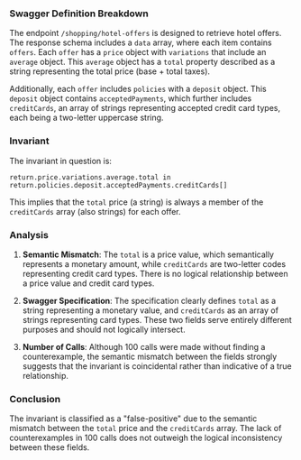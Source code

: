 ### Swagger Definition Breakdown

The endpoint `/shopping/hotel-offers` is designed to retrieve hotel offers. The response schema includes a `data` array, where each item contains `offers`. Each `offer` has a `price` object with `variations` that include an `average` object. This `average` object has a `total` property described as a string representing the total price (base + total taxes).

Additionally, each `offer` includes `policies` with a `deposit` object. This `deposit` object contains `acceptedPayments`, which further includes `creditCards`, an array of strings representing accepted credit card types, each being a two-letter uppercase string.

### Invariant

The invariant in question is:

`return.price.variations.average.total in return.policies.deposit.acceptedPayments.creditCards[]`

This implies that the `total` price (a string) is always a member of the `creditCards` array (also strings) for each offer.

### Analysis

1. **Semantic Mismatch**: The `total` is a price value, which semantically represents a monetary amount, while `creditCards` are two-letter codes representing credit card types. There is no logical relationship between a price value and credit card types.

2. **Swagger Specification**: The specification clearly defines `total` as a string representing a monetary value, and `creditCards` as an array of strings representing card types. These two fields serve entirely different purposes and should not logically intersect.

3. **Number of Calls**: Although 100 calls were made without finding a counterexample, the semantic mismatch between the fields strongly suggests that the invariant is coincidental rather than indicative of a true relationship.

### Conclusion

The invariant is classified as a "false-positive" due to the semantic mismatch between the `total` price and the `creditCards` array. The lack of counterexamples in 100 calls does not outweigh the logical inconsistency between these fields.
